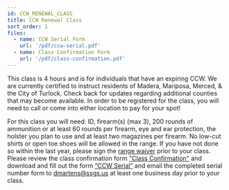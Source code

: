 ```yaml
---
id: CCW_RENEWAL_CLASS
title: CCW Renewal Class
sort_order: 1
files:
  - name: CCW Serial Form
    url: '/pdf/ccw-serial.pdf'
  - name: Class Confirmation Form
    url: '/pdf/class-confirmation.pdf'
---
```

This class is 4 hours and is for individuals that have an expiring CCW.  We are currently certified to instruct residents of Madera, Mariposa, Merced, & the City of Turlock. Check back for updates regarding additional counties that may become available. In order to be registered for the class, you will need to call or come into either location to pay for your spot!

For this class you will need: ID, firearm(s) (max 3), 200 rounds of ammunition or at least 60 rounds per firearm, eye and ear protection, the holster you plan to use and at least two magazines per firearm.  No low-cut shirts or open toe shoes will be allowed in the range. If you have not done so within the last year, please sign the [range waiver](http://www.smartwaiver.com/v/stagestopgunshop) prior to your class.  Please review the class confirmation form ["Class Confirmation"](/pdf/class-confirmation.pdf) and download and fill out the form [“CCW Serial”](/pdf/ccw-serial.pdf) and email the completed serial number form to [dmartens@ssgs.us](mailto:dmartens@ssgs.us) at least one business day prior to your class.